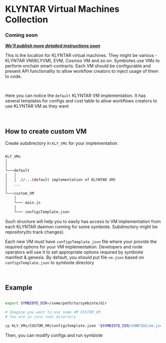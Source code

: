 # <b>KLYNTAR Virtual Machines Collection</b>

### <b>Coming soon</b>
<b>
    <i>
        <u>We'll publish more detailed instructions soon</u>    
    </i>
</b>

<br/>
<p>
This is the location for KLYNTAR virtual machines. They might be various - KLYNTAR VM(KLYVM), EVM, Cosmos VM and so on. Symbiotes use VMs to perform onchain smart-contracts. Each VM should be configurable and present API functionality to allow workflow creators to inject usage of them to code.
</p>

<br/>

<p>Here you can notice the <code>default</code> KLYNTAR VM implementation. It has several templates for configs and cost table to allow workflows creators to use KLYNTAR VM as they want</p>

<br/>

## <b>How to create custom VM</b>

Create subdirectory in <code>KLY_VMs</code> for your implementation.

```bash

KLY_VMs
│     
│   
└───default
│   │   
│   │  //...(default implementation of KLYNTAR VM)
│   ...
│
└───custom_VM
    │  
    └─── main.js
    │
    └─── configsTemplate.json

```
Such structure will help you to easily has access to VM implementation from each KLYNTAR daemon running for some symbiote. Subdirectory might be repository(to track changes).

Each new VM must have <code>configsTemplate.json</code> file where your provide the required options for your VM implementation. Developers and node operators will use it to set appropriate options required by symbiote manifest & genesis. By default, you should put file <code>vm.json</code> based on <code>configsTemplate.json</code> to symbiote directory

<br/>

## <b>Example</b>

```bash

export SYMBIOTE_DIR=/some/path/to/symbiote/dir

# Imagine you want to use some VM CUSTOM_VM
# You are in core root directory

cp KLY_VMs/CUSTOM_VM/configsTemplate.json "$SYMBIOTE_DIR/CONFIGS/vm.json"

```

Then, you can modify configs and run symbiote